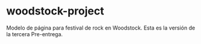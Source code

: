 # woodstock-project
Modelo de página para festival de rock en Woodstock.
Esta es la versión de la tercera Pre-entrega.
